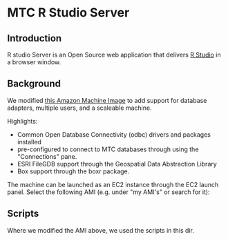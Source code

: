 # MTC R Studio Server

## Introduction

R studio Server is an Open Source web application that delivers [R Studio](https://www.rstudio.com/products/rstudio/) in a browser window. 

## Background

We modified [this Amazon Machine Image](http://www.louisaslett.com/RStudio_AMI/) to add support for database adapters, multiple users, and a scaleable machine. 

Highlights:

- Common Open Database Connectivity (odbc) drivers and packages installed
- pre-configured to connect to MTC databases through using the "Connections" pane. 
- ESRI FileGDB support through the Geospatial Data Abstraction Library
- Box support through the boxr package. 

The machine can be launched as an EC2 instance through the EC2 launch panel. 
Select the following AMI (e.g. under "my AMI's" or search for it):

## Scripts 

Where we modified the AMI above, we used the scripts in this dir. 
